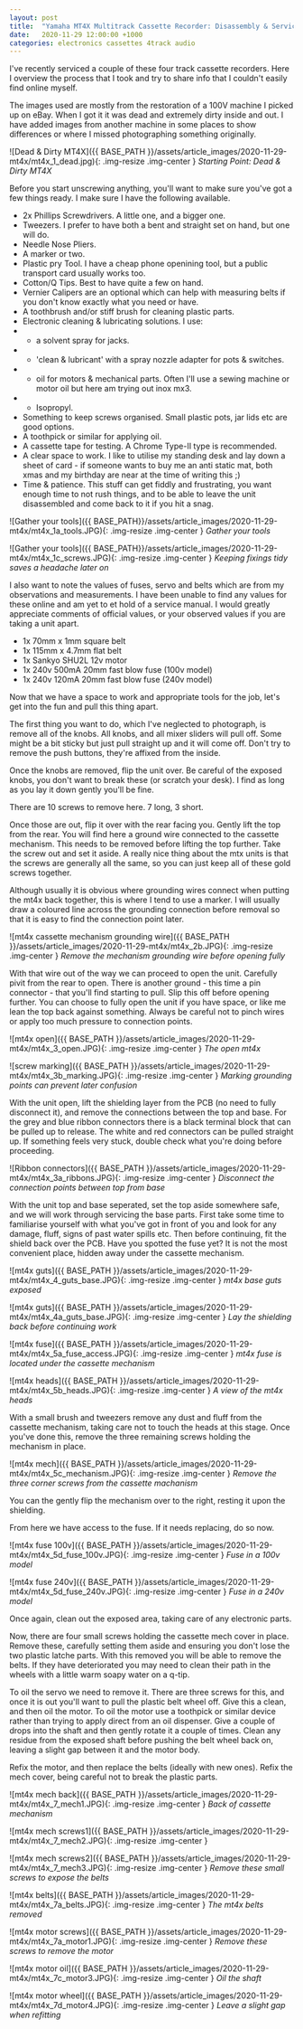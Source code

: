 ```yaml
---
layout: post
title:  "Yamaha MT4X Multitrack Cassette Recorder: Disassembly & Service"
date:   2020-11-29 12:00:00 +1000
categories: electronics cassettes 4track audio
---
```


I've recently serviced a couple of these four track cassette recorders.
Here I overview the process that I took and try to share info that I couldn't easily find online myself.

The images used are mostly from the restoration of a 100V machine I picked up on eBay. When I got it
 it was dead and extremely dirty inside and out. I have added images from another machine in some places
 to show differences or where I missed photographing something originally.

![Dead & Dirty MT4X]({{ BASE_PATH }}/assets/article_images/2020-11-29-mt4x/mt4x_1_dead.jpg){: .img-resize .img-center }
*Starting Point: Dead & Dirty MT4X*

Before you start unscrewing anything, you'll want to make sure you've got a few things ready. I make sure I have the following available.

 - 2x Phillips Screwdrivers. A little one, and a bigger one.
 - Tweezers. I prefer to have both a bent and straight set on hand, but one will do.
 - Needle Nose Pliers.
 - A marker or two.
 - Plastic pry Tool. I have a cheap phone openining tool, but a public transport card usually works too.
 - Cotton/Q Tips. Best to have quite a few on hand.
 - Vernier Calipers are an optional which can help with measuring belts if you don't know exactly what you need or have.
 - A toothbrush and/or stiff brush for cleaning plastic parts.
 - Electronic cleaning & lubricating solutions. I use:
 - - a solvent spray for jacks.
 - - 'clean & lubricant' with a spray nozzle adapter for pots & switches.
 - - oil for motors & mechanical parts. Often I'll use a sewing machine or motor oil but here am trying out inox mx3.
 - - Isopropyl.
 - Something to keep screws organised. Small plastic pots, jar lids etc are good options.
 - A toothpick or similar for applying oil.
 - A cassette tape for testing. A Chrome Type-II type is recommended.
 - A clear space to work. I like to utilise my standing desk and lay down a sheet of card - if someone wants to buy me an anti static mat, both xmas and my birthday are near at the time of writing this ;)
 - Time & patience. This stuff can get fiddly and frustrating, you want enough time to not rush things, and to be able to leave the unit disassembled and come back to it if you hit a snag.

![Gather your tools]({{ BASE_PATH}}/assets/article_images/2020-11-29-mt4x/mt4x_1a_tools.JPG){: .img-resize .img-center }
*Gather your tools*

![Gather your tools]({{ BASE_PATH}}/assets/article_images/2020-11-29-mt4x/mt4x_1c_screws.JPG){: .img-resize .img-center }
*Keeping fixings tidy saves a headache later on*

I also want to note the values of fuses, servo and belts which are from my observations and measurements. I have been unable to find any values for these online and am yet to et hold of a service manual. I would greatly appreciate comments of official values, or your observed values if you are taking a unit apart.

- 1x 70mm x 1mm square belt
- 1x 115mm x 4.7mm flat belt
- 1x Sankyo SHU2L 12v motor
- 1x 240v 500mA 20mm fast blow fuse (100v model) 
- 1x 240v 120mA 20mm fast blow fuse (240v model)

Now that we have a space to work and appropriate tools for the job, let's get into the fun and pull this thing apart.

The first thing you want to do, which I've neglected to photograph, is remove all of the knobs. All knobs, and all mixer sliders will pull off. Some might be a bit sticky but just pull straight up and it will come off. Don't try to remove the push buttons, they're affixed from the inside.

Once the knobs are removed, flip the unit over. Be careful of the exposed knobs, you don't want to break these (or scratch your desk). I find as long as you lay it down gently you'll be fine.

There are 10 screws to remove here. 7 long, 3 short. 

Once those are out, flip it over with the rear facing you. Gently lift the top from the rear. You will find here a ground wire connected to the cassette mechanism. This needs to be removed before lifting the top further. Take the screw out and set it aside. A really nice thing about the mtx units is that the screws are generally all the same, so you can just keep all of these gold screws together.

Although usually it is obvious where grounding wires connect when putting the mt4x back together, this is where I tend to use a marker. I will usually draw a coloured line across the grounding connection before removal so that it is easy to find the connection point later.

![mt4x cassette mechanism grounding wire]({{ BASE_PATH }}/assets/article_images/2020-11-29-mt4x/mt4x_2b.JPG){: .img-resize .img-center }
*Remove the mechanism grounding wire before opening fully*

With that wire out of the way we can proceed to open the unit. Carefully pivit from the rear to open. There is another ground - this time a pin connector - that you'll find starting to pull. Slip this off before opening further. You can choose to fully open the unit if you have space, or like me lean the top back against something. Always be careful not to pinch wires or apply too much pressure to connection points.

![mt4x open]({{ BASE_PATH }}/assets/article_images/2020-11-29-mt4x/mt4x_3_open.JPG){: .img-resize .img-center }
*The open mt4x*

![screw marking]({{ BASE_PATH }}/assets/article_images/2020-11-29-mt4x/mt4x_3b_marking.JPG){: .img-resize .img-center }
*Marking grounding points can prevent later confusion*

With the unit open, lift the shielding layer from the PCB (no need to fully disconnect it), and remove the connections between the top and base. For the grey and blue ribbon connectors there is a black terminal block that can be pulled up to release. The white and red connectors can be pulled straight up. If something feels very stuck, double check what you're doing before proceeding.

![Ribbon connectors]({{ BASE_PATH }}/assets/article_images/2020-11-29-mt4x/mt4x_3a_ribbons.JPG){: .img-resize .img-center }
*Disconnect the connection points between top from base*

With the unit top and base seperated, set the top aside somewhere safe, and we will work through servicing the base parts. First take some time to familiarise yourself with what you've got in front of you and look for any damage, fluff, signs of past water spills etc. Then before continuing, fit the shield back over the PCB. Have you spotted the fuse yet? It is not the most convenient place, hidden away under the cassette mechanism.

![mt4x guts]({{ BASE_PATH }}/assets/article_images/2020-11-29-mt4x/mt4x_4_guts_base.JPG){: .img-resize .img-center }
*mt4x base guts exposed*

![mt4x guts]({{ BASE_PATH }}/assets/article_images/2020-11-29-mt4x/mt4x_4a_guts_base.JPG){: .img-resize .img-center }
*Lay the shielding back before continuing work*

![mt4x fuse]({{ BASE_PATH }}/assets/article_images/2020-11-29-mt4x/mt4x_5a_fuse_access.JPG){: .img-resize .img-center }
*mt4x fuse is located under the cassette mechanism*

![mt4x heads]({{ BASE_PATH }}/assets/article_images/2020-11-29-mt4x/mt4x_5b_heads.JPG){: .img-resize .img-center }
*A view of the mt4x heads*

With a small brush and tweezers remove any dust and fluff from the cassette mechanism, taking care not to touch the heads at this stage. Once you've done this, remove the three remaining screws holding the mechanism in place.

![mt4x mech]({{ BASE_PATH }}/assets/article_images/2020-11-29-mt4x/mt4x_5c_mechanism.JPG){: .img-resize .img-center }
*Remove the three corner screws from the cassette machanism*

You can the gently flip the mechanism over to the right, resting it upon the shielding.

From here we have access to the fuse. If it needs replacing, do so now. 

![mt4x fuse 100v]({{ BASE_PATH }}/assets/article_images/2020-11-29-mt4x/mt4x_5d_fuse_100v.JPG){: .img-resize .img-center }
*Fuse in a 100v model*

![mt4x fuse 240v]({{ BASE_PATH }}/assets/article_images/2020-11-29-mt4x/mt4x_5d_fuse_240v.JPG){: .img-resize .img-center }
*Fuse in a 240v model*

Once again, clean out the exposed area, taking care of any electronic parts.

Now, there are four small screws holding the cassette mech cover in place. Remove these, carefully setting them aside and ensuring you don't lose the two plastic latche parts. With this removed you will be able to remove the belts. If they have deteriorated you may need to clean their path in the wheels with a little warm soapy water on a q-tip.

To oil the servo we need to remove it. There are three screws for this, and once it is out you'll want to pull the plastic belt wheel off. Give this a clean, and then oil the motor. To oil the motor use a toothpick or similar device rather than trying to apply direct from an oil dispenser. Give a couple of drops into the shaft and then gently rotate it a couple of times. Clean any residue from the exposed shaft before pushing the belt wheel back on, leaving a slight gap between it and the motor body.

Refix the motor, and then replace the belts (ideally with new ones). Refix the mech cover, being careful not to break the plastic parts.


![mt4x mech back]({{ BASE_PATH }}/assets/article_images/2020-11-29-mt4x/mt4x_7_mech1.JPG){: .img-resize .img-center }
*Back of cassette mechanism*

![mt4x mech screws1]({{ BASE_PATH }}/assets/article_images/2020-11-29-mt4x/mt4x_7_mech2.JPG){: .img-resize .img-center }

![mt4x mech screws2]({{ BASE_PATH }}/assets/article_images/2020-11-29-mt4x/mt4x_7_mech3.JPG){: .img-resize .img-center }
*Remove these small screws to expose the belts*


![mt4x belts]({{ BASE_PATH }}/assets/article_images/2020-11-29-mt4x/mt4x_7a_belts.JPG){: .img-resize .img-center }
*The mt4x belts removed*

![mt4x motor screws]({{ BASE_PATH }}/assets/article_images/2020-11-29-mt4x/mt4x_7a_motor1.JPG){: .img-resize .img-center }
*Remove these screws to remove the motor*

![mt4x motor oil]({{ BASE_PATH }}/assets/article_images/2020-11-29-mt4x/mt4x_7c_motor3.JPG){: .img-resize .img-center }
*Oil the shaft*

![mt4x motor wheel]({{ BASE_PATH }}/assets/article_images/2020-11-29-mt4x/mt4x_7d_motor4.JPG){: .img-resize .img-center }
*Leave a slight gap when refitting*
